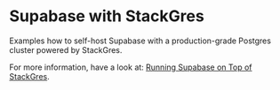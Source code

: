 # Supabase with StackGres

Examples how to self-host Supabase with a production-grade Postgres cluster powered by StackGres.

For more information, have a look at: [Running Supabase on Top of StackGres](https://stackgres.io/blog/running-supabase-on-top-of-stackgres/).

